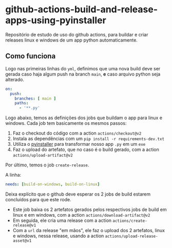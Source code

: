 # github-actions-build-and-release-apps-using-pyinstaller

Repositório de estudo de uso do github actions, para buildar e criar releases linux e windows de um app python automaticamente.

## Como funciona

Logo nas primeiras linhas do `yml`, definimos que uma nova build deve ser gerada caso haja algum push na branch `main`, **e** caso arquivo python seja alterado.

```yml
on:
  push:
    branches: [ main ]
    paths:
      - '**.py'
```

Logo abaixo, temos as definições dos jobs que buildam o app para linux e windows. Cada job tem basicamente os mesmos passos:

1. Faz o checkout do código com a action `actions/checkout@v2`
2. Instala as dependências com um `pip install -r requirements-dev.txt`
3. Utiliza o [pyinstaller](https://www.pyinstaller.org/#) para transformar nosso app `.py` em um `exe`
4. Faz o upload do artefato, que no caso é o build gerado, com a action `actions/upload-artifact@v2`

Por último, temos o job `create-release`.

A linha:

```yml
needs: [build-on-windows, build-on-linux]
```

Deixa explícito que o github deve esperar os 2 jobs de build estarem concluídos para que este rode.

- Este job baixa os 2 artefatos gerados pelos respectivos jobs de build em linux e em windows, com a action `actions/download-artifact@v2`
- Em seguida, ele cria uma release com a action `actions/create-release@v1`
- Com a `url` da release "em mãos", ele faz o upload dos 2 artefatos, linux e windows, nessa release, usando a action `actions/upload-release-asset@v1`
